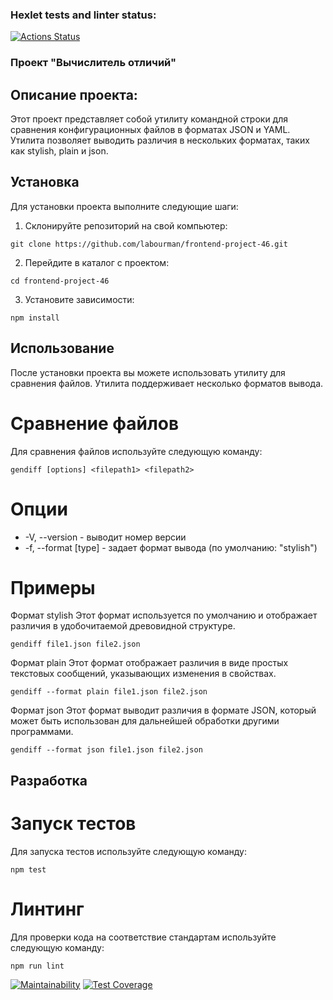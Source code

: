 ### Hexlet tests and linter status:
[![Actions Status](https://github.com/labourman/frontend-project-46/actions/workflows/hexlet-check.yml/badge.svg)](https://github.com/labourman/frontend-project-46/actions)

### Проект "Вычислитель отличий"

## Описание проекта:
Этот проект представляет собой утилиту командной строки для сравнения конфигурационных файлов в форматах JSON и YAML. Утилита позволяет выводить различия в нескольких форматах, таких как stylish, plain и json.

## Установка
Для установки проекта выполните следующие шаги:

1. Склонируйте репозиторий на свой компьютер:
```
git clone https://github.com/labourman/frontend-project-46.git
```

2. Перейдите в каталог с проектом:
```
cd frontend-project-46
```

3. Установите зависимости:
```
npm install
```

## Использование
После установки проекта вы можете использовать утилиту для сравнения файлов. Утилита поддерживает несколько форматов вывода.

# Сравнение файлов
Для сравнения файлов используйте следующую команду:

```
gendiff [options] <filepath1> <filepath2>
```

# Опции
* -V, --version - выводит номер версии
* -f, --format [type] - задает формат вывода (по умолчанию: "stylish")

# Примеры
Формат stylish
Этот формат используется по умолчанию и отображает различия в удобочитаемой древовидной структуре.

```
gendiff file1.json file2.json
```

Формат plain
Этот формат отображает различия в виде простых текстовых сообщений, указывающих изменения в свойствах.

```
gendiff --format plain file1.json file2.json
```

Формат json
Этот формат выводит различия в формате JSON, который может быть использован для дальнейшей обработки другими программами.

```
gendiff --format json file1.json file2.json
```

## Разработка
# Запуск тестов
Для запуска тестов используйте следующую команду:

```
npm test
```

# Линтинг
Для проверки кода на соответствие стандартам используйте следующую команду:

```
npm run lint
```


[![Maintainability](https://api.codeclimate.com/v1/badges/3d63934a54c65aa55e6e/maintainability)](https://codeclimate.com/github/labourman/frontend-project-46/maintainability)
[![Test Coverage](https://api.codeclimate.com/v1/badges/3d63934a54c65aa55e6e/test_coverage)](https://codeclimate.com/github/labourman/frontend-project-46/test_coverage)
